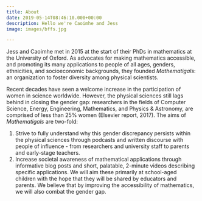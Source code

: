```yaml
---
title: About
date: 2019-05-14T08:46:10.000+00:00
description: Hello we're Caoimhe and Jess
image: images/bffs.jpg

---
```

Jess and Caoimhe met in 2015 at the start of their PhDs in mathematics at the University of Oxford. As advocates for making mathematics accessible, and promoting its many applications to people of all ages, genders, ethnicities, and socioeconomic backgrounds, they founded _Mathematigals_: an organization to foster diversity among physical scientists.

Recent decades have seen a welcome increase in the participation of women in science worldwide. However, the physical sciences still lags behind in closing the gender gap: researchers in the fields of Computer Science, Energy, Engineering, Mathematics, and Physics & Astronomy, are comprised of less than 25% women (Elsevier report, 2017). The aims of _Mathematigals_ are two-fold:

1. Strive to fully understand why this gender discrepancy persists within the physical sciences through podcasts and written discourse with people of influence - from researchers and university staff to parents and early-stage teachers.
2. Increase societal awareness of mathematical applications through informative blog posts and short, palatable, 2-minute videos describing specific applications. We will aim these primarily at school-aged children with the hope that they will be shared by educators and parents. We believe that by improving the accessibility of mathematics, we will also combat the gender gap.